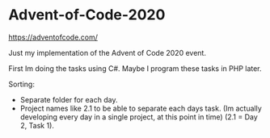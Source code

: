# Advent-of-Code-2020
https://adventofcode.com/

Just my implementation of the Advent of Code 2020 event.

First Im doing the tasks using C#. Maybe I program these tasks in PHP later.

Sorting:
- Separate folder for each day.
- Project names like 2.1 to be able to separate each days task. (Im actually developing every day in a single project, at this point in time) (2.1 = Day 2, Task 1).
